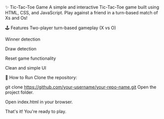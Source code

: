 ✨ Tic-Tac-Toe Game
A simple and interactive Tic-Tac-Toe game built using HTML, CSS, and JavaScript.
Play against a friend in a turn-based match of Xs and Os!

🕹️ Features
Two-player turn-based gameplay (X vs O)

Winner detection

Draw detection

Reset game functionality

Clean and simple UI


🚀 How to Run
Clone the repository:

git clone https://github.com/your-username/your-repo-name.git
Open the project folder.

Open index.html in your browser.

That's it! You're ready to play.


